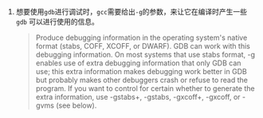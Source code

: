 1. 想要使用`gdb`进行调试时，`gcc`需要给出`-g`的参数，来让它在编译时产生一些`gdb`
   可以进行使用的信息。
   
   > Produce debugging information in the operating system's native format 
   (stabs, COFF, XCOFF, or DWARF).  GDB can work with this debugging information.
   On most systems that use stabs format, -g enables use of extra debugging 
   information that only GDB can use; this extra information makes debugging work 
   better in GDB but probably makes other debuggers crash or refuse to read the 
   program.  If you want to control for certain whether to generate the extra 
   information, use -gstabs+, -gstabs, -gxcoff+, -gxcoff, or -gvms (see below).
